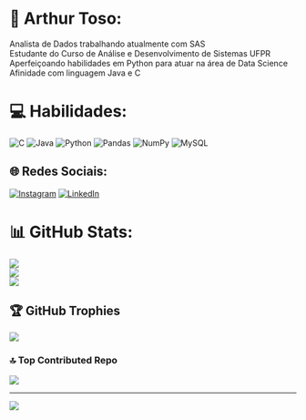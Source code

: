 # :wave: Arthur Toso:
Analista de Dados trabalhando atualmente com SAS<br>Estudante do Curso de Análise e Desenvolvimento de Sistemas UFPR<br>Aperfeiçoando habilidades em Python para atuar na área de Data Science<br>Afinidade com linguagem Java e C<br>

# 💻 Habilidades:
![C](https://img.shields.io/badge/c-%2300599C.svg?style=flat&logo=c&logoColor=white) ![Java](https://img.shields.io/badge/java-%23ED8B00.svg?style=flat&logo=openjdk&logoColor=white) ![Python](https://img.shields.io/badge/python-3670A0?style=flat&logo=python&logoColor=ffdd54) ![Pandas](https://img.shields.io/badge/pandas-%23150458.svg?style=flat&logo=pandas&logoColor=white) ![NumPy](https://img.shields.io/badge/numpy-%23013243.svg?style=flat&logo=numpy&logoColor=white) ![MySQL](https://img.shields.io/badge/mysql-4479A1.svg?style=flat&logo=mysql&logoColor=white)

## 🌐 Redes Sociais:
[![Instagram](https://img.shields.io/badge/Instagram-%23E4405F.svg?logo=Instagram&logoColor=white)](https://instagram.com/arthur.tosoo) [![LinkedIn](https://img.shields.io/badge/LinkedIn-%230077B5.svg?logo=linkedin&logoColor=white)](https://linkedin.com/in/ArthurToso) 

# 📊 GitHub Stats:
![](https://github-readme-stats.vercel.app/api?username=ArthurToso&theme=radical&hide_border=false&include_all_commits=false&count_private=false)<br/>
![](https://github-readme-streak-stats.herokuapp.com/?user=ArthurToso&theme=radical&hide_border=false)<br/>
![](https://github-readme-stats.vercel.app/api/top-langs/?username=ArthurToso&theme=radical&hide_border=false&include_all_commits=false&count_private=false&layout=compact)

## 🏆 GitHub Trophies
![](https://github-profile-trophy.vercel.app/?username=ArthurToso&theme=radical&no-frame=false&no-bg=false&margin-w=4)

### 🔝 Top Contributed Repo
![](https://github-contributor-stats.vercel.app/api?username=ArthurToso&limit=5&theme=dark&combine_all_yearly_contributions=true)

---
[![](https://visitcount.itsvg.in/api?id=ArthurToso&icon=0&color=12)](https://visitcount.itsvg.in)

<!-- Proudly created with GPRM ( https://gprm.itsvg.in ) -->
